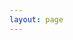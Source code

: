 ```yaml
---
layout: page
---
```


 <script setup>
import githubCotribution from '../components/githubCotribution/index.vue';
import { VPTeamMembers } from 'vitepress/theme'

const members = [
  {
    avatar: '../avatar.png',
    name: 'Zero',
    title: 'Creator',
    links: [
      { icon: 'github', link: 'https://github.com/ruo-love' }
    ]
  }
]
</script>
<!-- <githubCotribution/> -->

<!-- #### 作品集 -->

<!-- | name        |      time      |  doc |  link |
| ------------- | :----------: | ----: |----: |
| col 3 is      | right-aligned | $1600  | $1600 |
| col 2 is      |   centered    |   $12  |   $12 |
| zebra stripes |   are neat    |    $1  |    $1 | -->

<VPTeamMembers size="small" :members="members" />
